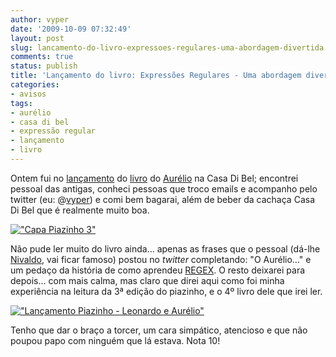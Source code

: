 ```yaml
---
author: vyper
date: '2009-10-09 07:32:49'
layout: post
slug: lancamento-do-livro-expressoes-regulares-uma-abordagem-divertida
comments: true
status: publish
title: 'Lançamento do livro: Expressões Regulares - Uma abordagem divertida'
categories:
- avisos
tags:
- aurélio
- casa di bel
- expressão regular
- lançamento
- livro
---
```


Ontem fui no [lançamento](http://www.aondeandei.com.br/2009/10/09/casa-di-bel-lancamento-do-livro-expressoes-regulares/) do
[livro](http://www.piazinho.com.br) do [Aurélio](http://aurelio.net) na Casa
Di Bel; encontrei pessoal das antigas, conheci pessoas que troco emails e
acompanho pelo twitter (eu: @[vyper](http://twitter.com/vyper)) e comi bem
bagarai, além de beber da cachaça Casa Di Bel que é realmente muito boa.

[!["Capa Piazinho 3"](http://www.mcorp.com.br/wp-content/uploads/2009/10/capa-piazinho-3-150x150.jpg)](http://www.mcorp.com.br/wp-content/uploads/2009/10/capa-piazinho-3.jpg "Capa Piazinho 3")
  
Não pude ler muito do livro ainda... apenas as frases que o pessoal (dá-lhe
[Nivaldo](http://www.nivaldoarruda.com.br), vai ficar famoso) postou no
_twitter_ completando: "O Aurélio..." e um pedaço da história de como aprendeu
[REGEX](http://aurelio.net/er/). O resto deixarei para depois... com mais
calma, mas claro que direi aqui como foi minha experiência na leitura da 3ª
edição do piazinho, e o 4º livro dele que irei ler.

[!["Lançamento Piazinho - Leonardo e Aurélio"](http://www.mcorp.com.br/wp-content/uploads/2009/10/lancamento-piazinho-leonardo-e-aurelio-300x225.jpg)](http://www.mcorp.com.br/wp-content/uploads/2009/10/lancamento-piazinho-leonardo-e-aurelio.jpg "Lançamento Piazinho - Leonardo e Aurélio")
  
Tenho que dar o braço a torcer, um cara simpático, atencioso e que não poupou
papo com ninguém que lá estava. Nota 10!